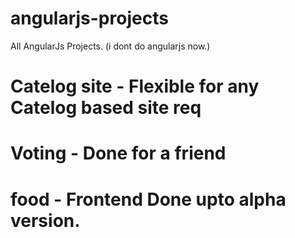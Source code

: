 # angularjs-projects
All AngularJs Projects. (i dont do angularjs now.) 


# Catelog site - Flexible for any Catelog based site req
# Voting - Done for a friend
# food - Frontend Done upto alpha version.

